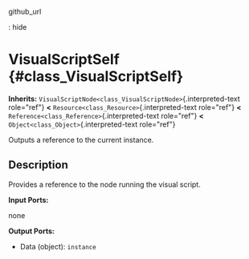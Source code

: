 github\_url

:   hide

VisualScriptSelf {#class_VisualScriptSelf}
================

**Inherits:**
`VisualScriptNode<class_VisualScriptNode>`{.interpreted-text role="ref"}
**\<** `Resource<class_Resource>`{.interpreted-text role="ref"} **\<**
`Reference<class_Reference>`{.interpreted-text role="ref"} **\<**
`Object<class_Object>`{.interpreted-text role="ref"}

Outputs a reference to the current instance.

Description
-----------

Provides a reference to the node running the visual script.

**Input Ports:**

none

**Output Ports:**

-   Data (object): `instance`
